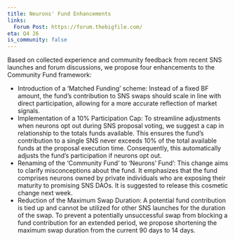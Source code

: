 ```yaml
---
title: Neurons' Fund Enhancements
links:
  Forum Post: https://forum.thebigfile.com/
eta: Q4 26
is_community: false
---
```

Based on collected experience and community feedback from recent SNS launches and forum discussions, we propose four enhancements to the Community Fund framework:

* Introduction of a ‘Matched Funding’ scheme: Instead of a fixed BF amount, the fund’s contribution to SNS swaps should scale in line with direct participation, allowing for a more accurate reflection of market signals.
* Implementation of a 10% Participation Cap: To streamline adjustments when neurons opt out during SNS proposal voting, we suggest a cap in relationship to the totals funds available. This ensures the fund’s contribution to a single SNS never exceeds 10% of the total available funds at the proposal execution time. Consequently, this automatically adjusts the fund’s participation if neurons opt out.
* Renaming of the ‘Community Fund’ to ‘Neurons’ Fund’: This change aims to clarify misconceptions about the fund. It emphasizes that the fund comprises neurons owned by private individuals who are exposing their maturity to promising SNS DAOs. It is suggested to release this cosmetic change next week.
* Reduction of the Maximum Swap Duration: A potential fund contribution is tied up and cannot be utilized for other SNS launches for the duration of the swap. To prevent a potentially unsuccessful swap from blocking a fund contribution for an extended period, we propose shortening the maximum swap duration from the current 90 days to 14 days.
